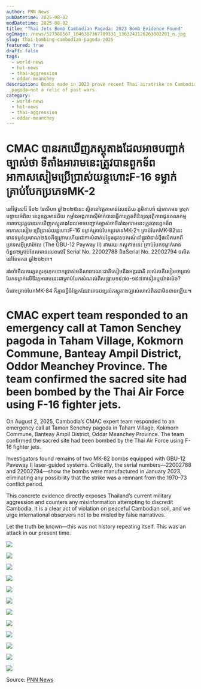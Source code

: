 ```yaml
---
author: PNN News
pubDatetime: 2025-08-02
modDatetime: 2025-08-02
title: "Thai Jets Bomb Cambodian Pagoda: 2023 Bomb Evidence Found"
ogImage: /news/527588567_1046387367709331_1363242126263002201_n.jpg
slug: thai-bombing-cambodian-pagoda-2025
featured: true
draft: false
tags:
  - world-news
  - hot-news
  - thai-aggression
  - oddar-meanchey
description: Bombs made in 2023 prove recent Thai airstrike on Cambodian
  pagoda—not a relic of past wars.
category:
  - world-news
  - hot-news
  - thai-aggression
  - oddar-meanchey
---
```

# CMAC បានរកឃើញភស្តុតាងដែលអាចបញ្ជាក់ច្បាស់ថា​ ទីតាំងអារាមនេះត្រូវបានពួកទ័ពអាកាសសៀម​ ប្រើប្រាស់យន្តហោះF-16 ទម្លាក់គ្រាប់បែកប្រភេទMK-2

នៅថ្ងៃសៅរ៍​ ទី០២​ ខែសីហា​ ឆ្នាំ២០២៥​នេះ​ ស្ថិតនៅវត្តតាមាន់សែនជ័យ ភូមិតាហាំ ឃុំគោកមន ស្រុកបន្ទាយអំពិល​ ខេត្តឧត្តរមានជ័យ កម្លាំងអង្គភាពសុីម៉ាក់​ បានធ្វេីការត្រួតពិនិត្យសុវត្ថិភាពជូនគណកម្មការាចារ្យវត្តបានរកឃេីញភស្តុតាងដែលអាចបញ្ជាក់ច្បាស់ថា​ ទីតាំងអារាមនេះត្រូវបានពួកទ័ពអាកាសសៀម​ ប្រេីប្រាស់យន្តហោះF-16 ទម្លាក់គ្រាប់បែកប្រភេទMK-2។ គ្រាប់បែកMK-82នេះ​ មានទម្ងន់ប្រមាណ២៥០គីឡូក្រាម​ ហេីយជាការបំពាក់បន្ថែមនូវឧបករណ៍នាំផ្លូវជំនាន់ថ្មីផលិតមកពីប្រទេសអុីស្រាអ៊ែល​ (The GBU-12 Payway II) តាមរយៈភស្តុតាង​នេះ​ គ្រាប់បែកទម្លាក់មានចំនួន២គ្រាប់ដែលមានលេខស៊េរី​ Serial No. 22002788 និងSerial No. 22002794 ផលិតនៅខែមករា​ ឆ្នាំ២០២៣។

រង់ចាំមេីលការភូតភូរកុហុកបោកប្រាស់មតិសាធារណៈជាតិសៀ​មនិងអន្តរជាតិ​ របស់ភាគីសៀម​ ថា​គ្រាប់បែកទម្លាក់លេីទីវត្តអារាមនេះ​ ជាគ្រាប់បែកសំណល់ពីសង្គ្រាម១៩៧០-១៩៧៣ទៀតឬយ៉ាងម៉េច? 

ចំពោះគ្រាប់បែកMK-84 ក៏គ្មានអ្វីចំឡែកដែរ​ វាអាចបន្សល់ភស្តុតាងច្បាស់លាស់ពិតជាមិនខានឡេីយ​៕

# CMAC expert team responded to an emergency call at Tamon Senchey pagoda in Taham Village, Kokmorn Commune, Banteay Ampil District, Oddor Meanchey Province. The team confirmed the sacred site had been bombed by the Thai Air Force using F-16 fighter jets.

On August 2, 2025, Cambodia’s CMAC expert team responded to an emergency call at Tamon Senchey pagoda in Taham Village, Kokmorn Commune, Banteay Ampil District, Oddar Meanchey Province. The team confirmed the sacred site had been bombed by the Thai Air Force using F-16 fighter jets.

Investigators found remains of two MK-82 bombs equipped with GBU-12 Paveway II laser-guided systems. Critically, the serial numbers—22002788 and 22002794—show the bombs were manufactured in January 2023, eliminating any possibility that the strike was a remnant from the 1970–73 conflict period.

This concrete evidence directly exposes Thailand’s current military aggression and counters any misinformation attempting to discredit Cambodia. It is a clear act of violation on peaceful Cambodian soil, and we urge international observers not to be misled by false narratives.

Let the truth be known—this was not history repeating itself. This was an attack in our present time.

![](/news/527588567_1046387367709331_1363242126263002201_n.jpg)

![](/news/525252626_1046387394375995_7055129711123872518_n.jpg)

![](/news/527027950_1046387471042654_2678761892176241685_n.jpg)

![](/news/526718732_1046387307709337_5200721217723970900_n.jpg)

![](/news/526591374_1046387321042669_7308048100687454183_n.jpg)

![](/news/526419273_1046387317709336_2793884549400635334_n.jpg)

![](/news/525760561_1046387487709319_7609019850857022911_n.jpg)

![](/news/515436592_1046387521042649_3099918756642077734_n.jpg)

![](/news/525969964_1046387424375992_771016342855603602_n.jpg)

![](/news/526029622_1046387347709333_4364537819217320518_n.jpg)

![](/news/525248931_1046387261042675_4655470865573441651_n.jpg)

![](/news/525941055_1046387251042676_5230072804638490480_n.jpg)

Source: [PNN News](https://www.facebook.com/share/16mrJxLWHA/)